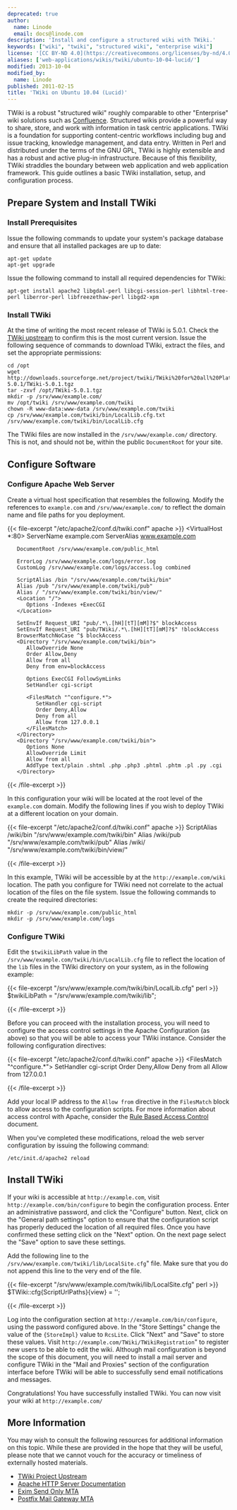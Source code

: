 ```yaml
---
deprecated: true
author:
  name: Linode
  email: docs@linode.com
description: 'Install and configure a structured wiki with TWiki.'
keywords: ["wiki", "twiki", "structured wiki", "enterprise wiki"]
license: '[CC BY-ND 4.0](https://creativecommons.org/licenses/by-nd/4.0)'
aliases: ['web-applications/wikis/twiki/ubuntu-10-04-lucid/']
modified: 2013-10-04
modified_by:
  name: Linode
published: 2011-02-15
title: 'TWiki on Ubuntu 10.04 (Lucid)'
---
```




TWiki is a robust "structured wiki" roughly comparable to other "Enterprise" wiki solutions such as [Confluence](/docs/websites/wikis/confluence-on-debian-5-lenny). Structured wikis provide a powerful way to share, store, and work with information in task centric applications. TWiki is a foundation for supporting content-centric workflows including bug and issue tracking, knowledge management, and data entry. Written in Perl and distributed under the terms of the GNU GPL, TWiki is highly extensible and has a robust and active plug-in infrastructure. Because of this flexibility, TWiki straddles the boundary between web application and web application framework. This guide outlines a basic TWiki installation, setup, and configuration process.

Prepare System and Install TWiki
--------------------------------

### Install Prerequisites

Issue the following commands to update your system's package database and ensure that all installed packages are up to date:

    apt-get update
    apt-get upgrade

Issue the following command to install all required dependencies for TWiki:

    apt-get install apache2 libgdal-perl libcgi-session-perl libhtml-tree-perl liberror-perl libfreezethaw-perl libgd2-xpm

### Install TWiki

At the time of writing the most recent release of TWiki is 5.0.1. Check the [TWiki upstream](http://twiki.org/) to confirm this is the most current version. Issue the following sequence of commands to download TWiki, extract the files, and set the appropriate permissions:

    cd /opt
    wget http://downloads.sourceforge.net/project/twiki/TWiki%20for%20all%20Platforms/TWiki-5.0.1/TWiki-5.0.1.tgz
    tar -zxvf /opt/TWiki-5.0.1.tgz
    mkdir -p /srv/www/example.com/
    mv /opt/twiki /srv/www/example.com/twiki
    chown -R www-data:www-data /srv/www/example.com/twiki
    cp /srv/www/example.com/twiki/bin/LocalLib.cfg.txt /srv/www/example.com/twiki/bin/LocalLib.cfg

The TWiki files are now installed in the `/srv/www/example.com/` directory. This is not, and should not be, within the public `DocumentRoot` for your site.

Configure Software
------------------

### Configure Apache Web Server

Create a virtual host specification that resembles the following. Modify the references to `example.com` and `/srv/www/example.com/` to reflect the domain name and file paths for you deployment.

{{< file-excerpt "/etc/apache2/conf.d/twiki.conf" apache >}}
<VirtualHost *:80>
       ServerName example.com
       ServerAlias www.example.com

       DocumentRoot /srv/www/example.com/public_html

       ErrorLog /srv/www/example.com/logs/error.log
       CustomLog /srv/www/example.com/logs/access.log combined

       ScriptAlias /bin "/srv/www/example.com/twiki/bin"
       Alias /pub "/srv/www/example.com/twiki/pub"
       Alias / "/srv/www/example.com/twiki/bin/view/"
       <Location "/">
          Options -Indexes +ExecCGI
       </Location>

       SetEnvIf Request_URI "pub/.*\.[hH][tT][mM]?$" blockAccess
       SetEnvIf Request_URI "pub/TWiki/.*\.[hH][tT][mM]?$" !blockAccess
       BrowserMatchNoCase ^$ blockAccess
       <Directory "/srv/www/example.com/twiki/bin">
          AllowOverride None
          Order Allow,Deny
          Allow from all
          Deny from env=blockAccess

          Options ExecCGI FollowSymLinks
          SetHandler cgi-script

          <FilesMatch "^configure.*">
             SetHandler cgi-script
             Order Deny,Allow
             Deny from all
             Allow from 127.0.0.1
          </FilesMatch>
       </Directory>
       <Directory "/srv/www/example.com/twiki/bin">
          Options None
          AllowOverride Limit
          Allow from all
          AddType text/plain .shtml .php .php3 .phtml .phtm .pl .py .cgi
       </Directory>
</VirtualHost>

{{< /file-excerpt >}}


In this configuration your wiki will be located at the root level of the `example.com` domain. Modify the following lines if you wish to deploy TWiki at a different location on your domain.

{{< file-excerpt "/etc/apache2/conf.d/twiki.conf" apache >}}
ScriptAlias /wiki/bin "/srv/www/example.com/twiki/bin"
Alias /wiki/pub "/srv/www/example.com/twiki/pub"
Alias /wiki/ "/srv/www/example.com/twiki/bin/view/"
</VirtualHost>

{{< /file-excerpt >}}


In this example, TWiki will be accessible by at the `http://example.com/wiki` location. The path you configure for TWiki need not correlate to the actual location of the files on the file system. Issue the following commands to create the required directories:

    mkdir -p /srv/www/example.com/public_html
    mkdir -p /srv/www/example.com/logs

### Configure TWiki

Edit the `$twikiLibPath` value in the `/srv/www/example.com/twiki/bin/LocalLib.cfg` file to reflect the location of the `lib` files in the TWiki directory on your system, as in the following example:

{{< file-excerpt "/srv/www/example.com/twiki/bin/LocalLib.cfg" perl >}}
$twikiLibPath = "/srv/www/example.com/twiki/lib";

{{< /file-excerpt >}}


Before you can proceed with the installation process, you will need to configure the access control settings in the Apache Configuration (as above) so that you will be able to access your TWiki instance. Consider the following configuration directives:

{{< file-excerpt "/etc/apache2/conf.d/twiki.conf" apache >}}
<FilesMatch "^configure.*">
       SetHandler cgi-script
       Order Deny,Allow
       Deny from all
       Allow from 127.0.0.1
</FilesMatch>

{{< /file-excerpt >}}


Add your local IP address to the `Allow from` directive in the `FilesMatch` block to allow access to the configuration scripts. For more information about access control with Apache, consider the [Rule Based Access Control](/docs/web-servers/apache/configuration/rule-based-access-control) document.

When you've completed these modifications, reload the web server configuration by issuing the following command:

    /etc/init.d/apache2 reload

Install TWiki
-------------

If your wiki is accessible at `http://example.com`, visit `http://example.com/bin/configure` to begin the configuration process. Enter an administrative password, and click the "Configure" button. Next, click on the "General path settings" option to ensure that the configuration script has properly deduced the location of all required files. Once you have confirmed these setting click on the "Next" option. On the next page select the "Save" option to save these settings.

Add the following line to the `/srv/www/example.com/twiki/lib/LocalSite.cfg`" file. Make sure that you do not append this line to the very end of the file.

{{< file-excerpt "/srv/www/example.com/twiki/lib/LocalSite.cfg" perl >}}
$TWiki::cfg{ScriptUrlPaths}{view} = '';

{{< /file-excerpt >}}


Log into the configuration section at `http://example.com/bin/configure`, using the password configured above. In the "Store Settings" change the value of the `{StoreImpl}` value to `RcsLite`. Click "Next" and "Save" to store these values. Visit `http://example.com/TWiki/TWikiRegistration`" to register new users to be able to edit the wiki. Although mail configuration is beyond the scope of this document, you will need to install a mail server and configure TWiki in the "Mail and Proxies" section of the configuration interface before TWiki will be able to successfully send email notifications and messages.

Congratulations! You have successfully installed TWiki. You can now visit your wiki at `http://example.com/`

More Information
----------------

You may wish to consult the following resources for additional information on this topic. While these are provided in the hope that they will be useful, please note that we cannot vouch for the accuracy or timeliness of externally hosted materials.

- [TWiki Project Upstream](http://twiki.org/)
- [Apache HTTP Server Documentation](/docs/web-servers/apache)
- [Exim Send Only MTA](/docs/email/exim/send-only-mta-ubuntu-10-04-lucid)
- [Postfix Mail Gateway MTA](/docs/email/postfix/gateway-ubuntu-10-04-lucid)



